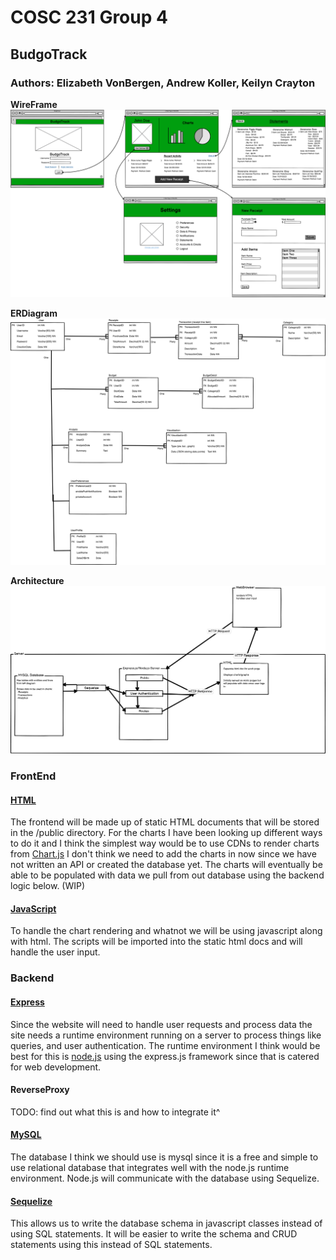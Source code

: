 # COSC 231 Group 4
## BudgoTrack
### Authors: Elizabeth VonBergen, Andrew Koller, Keilyn Crayton


**WireFrame**
![wireFrame](/public/images/Wireframe.png)

**ERDiagram**
![ERDiagram](/public/images/databaseERDiagram.png)

**Architecture**
![WebArchitecture](/public/images/webArchitecture.png)


### FrontEnd

#### [HTML](https://www.w3schools.com/html/)
The frontend will be made up of static HTML documents that will be stored in the /public directory. 
For the charts I have been looking up different ways to do it and I think the simplest way would be 
to use CDNs to render charts from [Chart.js](https://www.chartjs.org/docs/latest/) I don't think we 
need to add the charts in now since we have not written an API or created the database yet. The charts
will eventually be able to be populated with data we pull from out database using the backend logic 
below. (WIP)

#### [JavaScript](https://www.w3schools.com/html/html_scripts.asp)
To handle the chart rendering and whatnot we will be using javascript along with html. The scripts
will be imported into the static html docs and will handle the user input. 

### Backend

#### [Express](https://expressjs.com/)
Since the website will need to handle user requests and process data the site needs
a runtime environment running on a server to process things like queries, and user authentication.
The runtime environment I think would be best for this is [node.js](https://nodejs.org/en) using the 
express.js framework since that is catered for web development. 

#### ReverseProxy
TODO: find out what this is and how to integrate it^

#### [MySQL](https://www.mysql.com/) 
The database I think we should use is mysql since it is a free and simple to use relational 
database that integrates well with the node.js runtime environment. Node.js will communicate with the 
database using Sequelize.

#### [Sequelize](https://sequelize.org/)
This allows us to write the database schema in javascript classes instead of using SQL statements. 
It will be easier to write the schema and CRUD statements using this instead of SQL statements.
